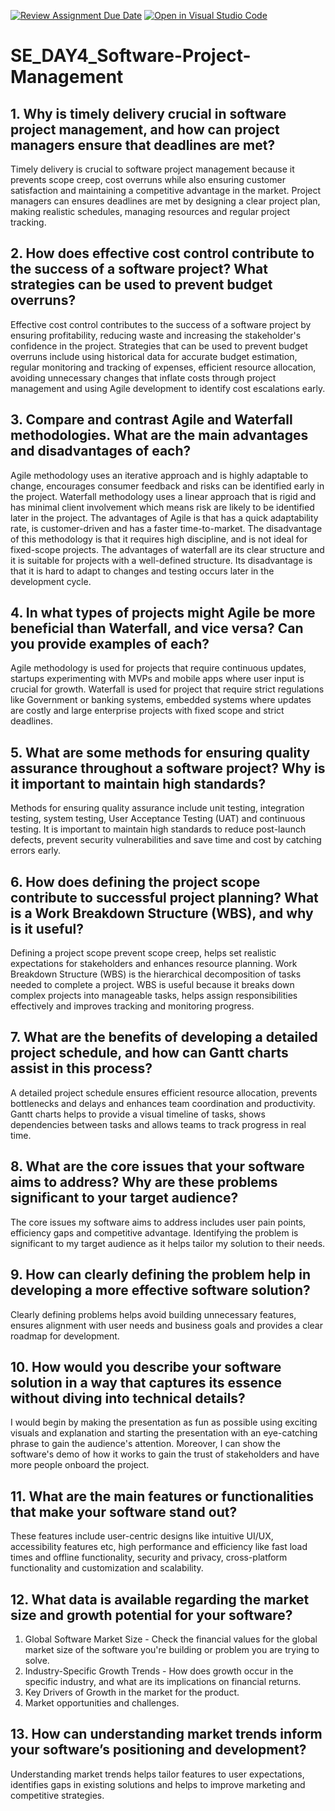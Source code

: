 [![Review Assignment Due Date](https://classroom.github.com/assets/deadline-readme-button-22041afd0340ce965d47ae6ef1cefeee28c7c493a6346c4f15d667ab976d596c.svg)](https://classroom.github.com/a/9pw6JKcu)
[![Open in Visual Studio Code](https://classroom.github.com/assets/open-in-vscode-2e0aaae1b6195c2367325f4f02e2d04e9abb55f0b24a779b69b11b9e10269abc.svg)](https://classroom.github.com/online_ide?assignment_repo_id=18481768&assignment_repo_type=AssignmentRepo)
# SE_DAY4_Software-Project-Management
## 1. Why is timely delivery crucial in software project management, and how can project managers ensure that deadlines are met?

Timely delivery is crucial to software project management because it prevents scope creep, cost overruns while also ensuring customer satisfaction and maintaining a competitive advantage in the market.
Project managers can ensures deadlines are met by designing a clear project plan, making realistic schedules, managing resources and regular project tracking.

## 2. How does effective cost control contribute to the success of a software project? What strategies can be used to prevent budget overruns?

Effective cost control contributes to the success of a software project by ensuring profitability, reducing waste and increasing the stakeholder's confidence in the project. 
Strategies that can be used to prevent budget overruns include using historical data for accurate budget estimation, regular monitoring and tracking of expenses, efficient resource allocation, avoiding unnecessary changes that inflate costs through project management and using Agile development to identify cost escalations early.

## 3. Compare and contrast Agile and Waterfall methodologies. What are the main advantages and disadvantages of each?

Agile methodology uses an iterative approach and is highly adaptable to change, encourages consumer feedback and risks can be identified early in the project. Waterfall methodology uses a linear approach that is rigid and has minimal client involvement which means risk are likely to be identified later in the project. 
The advantages of Agile is that has a quick adaptability rate, is customer-driven and has a faster time-to-market. The disadvantage of this methodology is that it requires high discipline, and is not ideal for fixed-scope projects.
The advantages of waterfall are its clear structure and it is suitable for projects with a well-defined structure. Its disadvantage is that it is hard to adapt to changes and testing occurs later in the development cycle.

## 4. In what types of projects might Agile be more beneficial than Waterfall, and vice versa? Can you provide examples of each?

Agile methodology is used for projects that require continuous updates, startups experimenting with MVPs and mobile apps where user input is crucial for growth.
Waterfall is used for project that require strict regulations like Government or banking systems, embedded systems where updates are costly and large enterprise projects with fixed scope and strict deadlines.

## 5. What are some methods for ensuring quality assurance throughout a software project? Why is it important to maintain high standards?

Methods for ensuring quality assurance include unit testing, integration testing, system testing, User Acceptance Testing (UAT) and continuous testing.
It is important to maintain high standards to reduce post-launch defects, prevent security vulnerabilities and save time and cost by catching errors early.

## 6. How does defining the project scope contribute to successful project planning? What is a Work Breakdown Structure (WBS), and why is it useful?

Defining a project scope prevent scope creep, helps set realistic expectations for stakeholders and enhances resource planning.
Work Breakdown Structure (WBS) is the hierarchical decomposition of tasks needed to complete a project.
WBS is useful because it breaks down complex projects into manageable tasks, helps assign responsibilities effectively and improves tracking and monitoring progress.

## 7. What are the benefits of developing a detailed project schedule, and how can Gantt charts assist in this process?

A detailed project schedule ensures efficient resource allocation, prevents bottlenecks and delays and enhances team coordination and productivity.
Gantt charts helps to provide a visual timeline of tasks, shows dependencies between tasks and allows teams to track progress in real time.

## 8. What are the core issues that your software aims to address? Why are these problems significant to your target audience?

The core issues my software aims to address includes user pain points, efficiency gaps and competitive advantage. Identifying the problem is significant to my target audience as it helps tailor my solution to their needs.

## 9. How can clearly defining the problem help in developing a more effective software solution?

Clearly defining problems helps avoid building unnecessary features, ensures alignment with user needs and business goals and provides a clear roadmap for development.

## 10. How would you describe your software solution in a way that captures its essence without diving into technical details?

I would begin by making the presentation as fun as possible using exciting visuals and explanation and starting the presentation with an eye-catching phrase to gain the audience's attention. Moreover, I can show the software's demo of how it works to gain the trust of stakeholders and have more people onboard the project.

## 11. What are the main features or functionalities that make your software stand out?

These features include user-centric designs like intuitive UI/UX, accessibility features etc, high performance and efficiency like fast load times and offline functionality, security and privacy, cross-platform functionality and customization and scalability.

## 12. What data is available regarding the market size and growth potential for your software?

1. Global Software Market Size - Check the financial values for the global market size of the software you're building or problem you are trying to solve.
2. Industry-Specific Growth Trends - How does growth occur in the specific industry, and what are its implications on financial returns. 
3. Key Drivers of Growth in the market for the product.
4. Market opportunities and challenges.

## 13. How can understanding market trends inform your software’s positioning and development?

Understanding market trends helps tailor features to user expectations, identifies gaps in existing solutions and helps to improve marketing and competitive strategies.